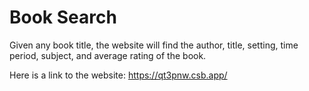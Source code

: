 # Book Search

Given any book title, the website will find the author, title, setting, time period, subject, and average rating of the book.

Here is a link to the website: https://qt3pnw.csb.app/